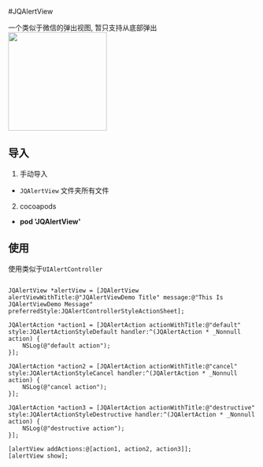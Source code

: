 #JQAlertView

一个类似于微信的弹出视图, 暂只支持从底部弹出
<img src="http://ww4.sinaimg.cn/mw690/6a80ef0fgw1f9sk3prc54j20ko10yt9y.jpg" width=200/>

## 导入
1. 手动导入
 * `JQAlertView` 文件夹所有文件
2. cocoapods
 * **pod 'JQAlertView'**

## 使用
使用类似于`UIAlertController`

```objc

JQAlertView *alertView = [JQAlertView alertViewWithTitle:@"JQAlertViewDemo Title" message:@"This Is JQAlertViewDemo Message" preferredStyle:JQAlertControllerStyleActionSheet];

JQAlertAction *action1 = [JQAlertAction actionWithTitle:@"default" style:JQAlertActionStyleDefault handler:^(JQAlertAction * _Nonnull action) {
    NSLog(@"default action");
}];
    
JQAlertAction *action2 = [JQAlertAction actionWithTitle:@"cancel" style:JQAlertActionStyleCancel handler:^(JQAlertAction * _Nonnull action) {
    NSLog(@"cancel action");
}];
    
JQAlertAction *action3 = [JQAlertAction actionWithTitle:@"destructive" style:JQAlertActionStyleDestructive handler:^(JQAlertAction * _Nonnull action) {
    NSLog(@"destructive action");
}];
    
[alertView addActions:@[action1, action2, action3]];
[alertView show];
```

